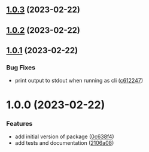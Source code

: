 ## [1.0.3](https://github.com/bbeesley/pr-metadata/compare/v1.0.2...v1.0.3) (2023-02-22)

## [1.0.2](https://github.com/bbeesley/pr-metadata/compare/v1.0.1...v1.0.2) (2023-02-22)

## [1.0.1](https://github.com/bbeesley/pr-metadata/compare/v1.0.0...v1.0.1) (2023-02-22)


### Bug Fixes

* print output to stdout when running as cli ([c612247](https://github.com/bbeesley/pr-metadata/commit/c612247bc96fc9223e9fba34cd43a9fdf8d889d7))

# 1.0.0 (2023-02-22)


### Features

* add initial version of package ([0c638f4](https://github.com/bbeesley/pr-metadata/commit/0c638f4514553b51e735988d1e9a9a1291344195))
* add tests and documentation ([2106a08](https://github.com/bbeesley/pr-metadata/commit/2106a0891c36ca2938abf4720326021ccd11add8))
